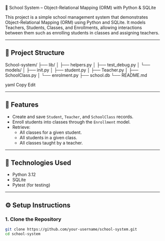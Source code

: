  🏫 School System – Object-Relational Mapping (ORM) with Python & SQLite

This project is a simple school management system that demonstrates Object-Relational Mapping (ORM) using Python and SQLite. It models Teachers, Students, Classes, and Enrollments, allowing interactions between them such as enrolling students in classes and assigning teachers.

---

## 📁 Project Structure

School-system/
├── lib/
│ ├── helpers.py
│ ├── test_debug.py
│ └── models/
│ ├── init.py
│ ├── student.py
│ ├── Teacher.py
│ ├── SchoolClass.py
│ └── enrolment.py
├── school.db
└── README.md

yaml
Copy
Edit

---

## 🚀 Features

- Create and save `Student`, `Teacher`, and `SchoolClass` records.
- Enroll students into classes through the `Enrollment` model.
- Retrieve:
  - All classes for a given student.
  - All students in a given class.
  - All classes taught by a teacher.

---

## 🧠 Technologies Used

- Python 3.12
- SQLite
- Pytest (for testing)

---

## ⚙️ Setup Instructions

### 1. Clone the Repository

```bash
git clone https://github.com/your-username/school-system.git
cd school-system

